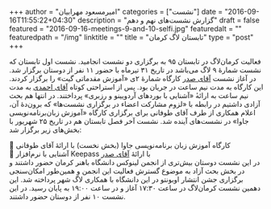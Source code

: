 +++
author = "امیرمسعود مهرابیان"
categories = ["نشست"]
date = "2016-09-16T11:55:22+04:30"
description = "گزارش نشست‌های نهم و دهم"
draft = false
featured = "2016-09-16-meetings-9-and-10-selfi.jpg"
featuredalt = ""
featuredpath = "/img"
linktitle = ""
title = "تابستان لاگ کرمان"
type = "post"
+++

فعالیت کرمان‌لاگ در تابستان ۹۵ به برگزاری دو نشست انجامید. نشست اول تابستان که نشست شمارهٔ ۹ لاگ می‌باشد در تاریخ ۳۱ تیرماه با حضور ۱۱ نفر از دوستان برگزار شد. در آغاز نشست [آقای صدر](https://www.linkedin.com/in/msadr) کارگاه شمارهٔ ۲ی «آموزش مقدماتی گیت» را برگزار کردند. این کارگاه به مدت نیم ساعت در جریان بود. پس از استراحتی کوتاه [آقای احمدی](https://www.linkedin.com/in/msadr) به مدت نیم ساعت به ارائه‌‌ٔ «آشنایی با بوردهای آردویینو و رزبری» پرداختند. در انتها هم بحث آزادی داشتیم در رابطه با «لزوم مشارکت اعضاء در برگزاری نشست‌ها» که برون‌دهٔ آن، اعلام همکاری از طرف آقای طوفانی برای برگزاری کارگاه «آموزش زبان‌برنامه‌نویسی جاوا» در نشست‌های آینده شد.
نشست آخر فصل تابستان هم در تاریخ ۲۵ شهریور با بخش‌های زیر برگزار شد:

<!--more-->

🔹 کارگاه آموزش زبان برنامه‌نویسی جاوا (بخش نخست) با ارائهٔ آقای طوفانی
<br>
🔹 آشنایی با نرم‌افزار Keepass با ارائهٔ [آقای صدر](https://www.linkedin.com/in/msadr)
<br>
در این نشست دوستان بیش‌تری از انجمن لینوکس دانشگاه باهنر کرمان حضور داشتند و در بخش بحث آزاد به موضوع گسترش فعالیت این انجمن و همین‌طور امکان‌سنجی برگزاری جشن انتشار اوبونتو در این دانشگاه با همکاری لاگ شهر پرداخته شد.
این دهمین نشست کرمان‌لاگ در ساعت ۱۷:۳۰ آغاز و در ساعت ۱۹:۰۰ به پایان رسید. در این نشست ۱۰ نفر از دوستان حضور داشتند.

